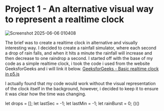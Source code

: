 # Project 1 - An alternative visual way to represent a realtime clock

![Screenshot 2025-06-06 010408](https://github.com/user-attachments/assets/bc7699f8-5a4c-4cd6-a485-8bc9ee95c126)

The brief was to create a realtime clock in alternative and visually interesting way. I decided to create a rainfall simulator, where each second a drop of rain falls, and when it hits a minute the rainfall will increase and then decrease to one raindrop a second. I started off with the base of my code as a simple realtime clock, i took the code i used from the website GeeksforGeeks and i will link it below. 
[GeeksforGeeks - Basic realtime clock in p5.js](https://www.geeksforgeeks.org/how-to-make-digital-clock-in-p5-js/)

I actually found that my code would work without the visual representation of the clock itself in the background, however, i decided to keep it to ensure it was clear how the time was changing. 

let drops = []; 
let lastSec = -1;
let lastMin = -1;
let rainBurst = 0; ()()

